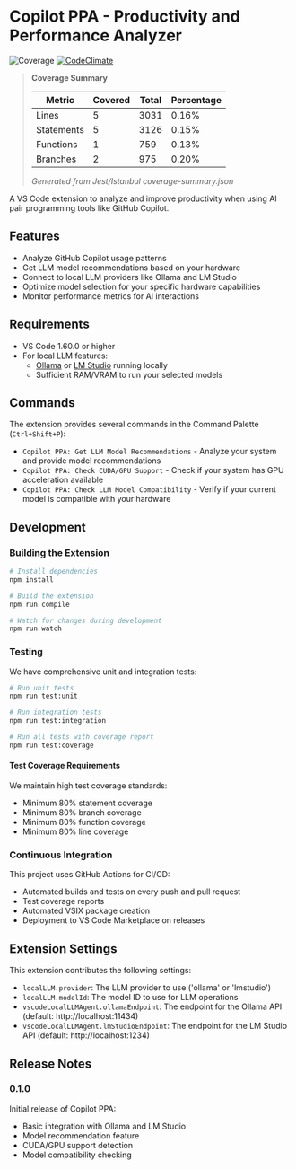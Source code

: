 # Copilot PPA - Productivity and Performance Analyzer

![Coverage](https://img.shields.io/badge/Coverage-0.16%25-red)
[![CodeClimate](https://img.shields.io/badge/CodeClimate-pending-lightgrey?logo=code-climate)](https://codeclimate.com/)

> **Coverage Summary**
>
> | Metric      | Covered | Total | Percentage |
> |------------|---------|-------|------------|
> | Lines      | 5       | 3031  | 0.16%      |
> | Statements | 5       | 3126  | 0.15%      |
> | Functions  | 1       | 759   | 0.13%      |
> | Branches   | 2       | 975   | 0.20%      |
>
> _Generated from Jest/Istanbul coverage-summary.json_

A VS Code extension to analyze and improve productivity when using AI pair programming tools like GitHub Copilot.

## Features

- Analyze GitHub Copilot usage patterns
- Get LLM model recommendations based on your hardware
- Connect to local LLM providers like Ollama and LM Studio
- Optimize model selection for your specific hardware capabilities
- Monitor performance metrics for AI interactions

## Requirements

- VS Code 1.60.0 or higher
- For local LLM features:
  - [Ollama](https://ollama.ai/) or [LM Studio](https://lmstudio.ai/) running locally
  - Sufficient RAM/VRAM to run your selected models

## Commands

The extension provides several commands in the Command Palette (`Ctrl+Shift+P`):

- `Copilot PPA: Get LLM Model Recommendations` - Analyze your system and provide model recommendations
- `Copilot PPA: Check CUDA/GPU Support` - Check if your system has GPU acceleration available
- `Copilot PPA: Check LLM Model Compatibility` - Verify if your current model is compatible with your hardware

## Development

### Building the Extension

```bash
# Install dependencies
npm install

# Build the extension
npm run compile

# Watch for changes during development
npm run watch
```

### Testing

We have comprehensive unit and integration tests:

```bash
# Run unit tests
npm run test:unit

# Run integration tests
npm run test:integration

# Run all tests with coverage report
npm run test:coverage
```

#### Test Coverage Requirements

We maintain high test coverage standards:
- Minimum 80% statement coverage
- Minimum 80% branch coverage
- Minimum 80% function coverage
- Minimum 80% line coverage

### Continuous Integration

This project uses GitHub Actions for CI/CD:

- Automated builds and tests on every push and pull request
- Test coverage reports
- Automated VSIX package creation
- Deployment to VS Code Marketplace on releases

## Extension Settings

This extension contributes the following settings:

* `localLLM.provider`: The LLM provider to use ('ollama' or 'lmstudio')
* `localLLM.modelId`: The model ID to use for LLM operations
* `vscodeLocalLLMAgent.ollamaEndpoint`: The endpoint for the Ollama API (default: http://localhost:11434)
* `vscodeLocalLLMAgent.lmStudioEndpoint`: The endpoint for the LM Studio API (default: http://localhost:1234)

## Release Notes

### 0.1.0

Initial release of Copilot PPA:
- Basic integration with Ollama and LM Studio
- Model recommendation feature
- CUDA/GPU support detection
- Model compatibility checking
